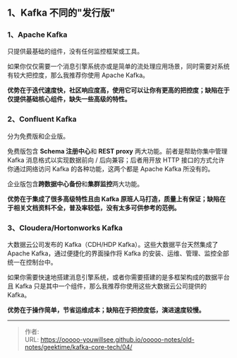 # 

## 1、Kafka 不同的&#34;发行版&#34;

### 1、Apache Kafka

只提供最基础的组件，没有任何监控框架或工具。

如果你仅仅需要一个消息引擎系统亦或是简单的流处理应用场景，同时需要对系统有较大把控度，那么我推荐你使用 Apache Kafka。

**优势在于迭代速度快，社区响应度高，使用它可以让你有更高的把控度；缺陷在于仅提供基础核心组件，缺失一些高级的特性。**

### 2、Confluent Kafka

分为免费版和企业版。

免费版包含 **Schema 注册中心**和 **REST proxy** 两大功能。前者是帮助你集中管理 Kafka 消息格式以实现数据前向 / 后向兼容；后者用开放 HTTP 接口的方式允许你通过网络访问 Kafka 的各种功能，这两个都是 Apache Kafka 所没有的。

企业版包含**跨数据中心备份**和**集群监控**两大功能。

**优势在于集成了很多高级特性且由 Kafka 原班人马打造，质量上有保证；缺陷在于相关文档资料不全，普及率较低，没有太多可供参考的范例。**

### 3、Cloudera/Hortonworks Kafka

大数据云公司发布的 Kafka（CDH/HDP Kafka）。这些大数据平台天然集成了 Apache Kafka，通过便捷化的界面操作将 Kafka 的安装、运维、管理、监控全部统一在控制台中。

如果你需要快速地搭建消息引擎系统，或者你需要搭建的是多框架构成的数据平台且 Kafka 只是其中一个组件，那么我推荐你使用这些大数据云公司提供的 Kafka。

**优势在于操作简单，节省运维成本；缺陷在于把控度低，演进速度较慢。**







---

> 作者:   
> URL: https://ooooo-youwillsee.github.io/ooooo-notes/old-notes/geektime/kafka-core-tech/04/  

